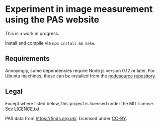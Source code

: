 # Experiment in image measurement using the PAS website

This is a work in progress.

Install and compile via ``npm install && make``.

## Requirements

Annoyingly, some dependencies require Node.js version 0.12 or later. For Ubuntu
machines, these can be installed from the [nodesource
repository](https://nodesource.com/blog/nodejs-v012-iojs-and-the-nodesource-linux-repositories/).

## Legal

Except where listed below, this project is licensed under the MIT license. See
[LICENCE.txt](LICENCE.txt).

PAS data from https://finds.org.uk/. Licensed under
[CC-BY](http://creativecommons.org/licenses/by/3.0/).
